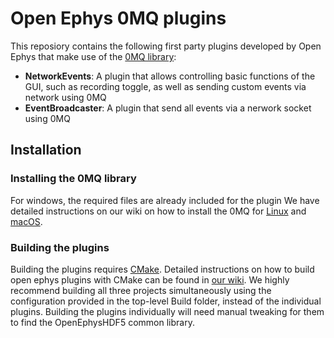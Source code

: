 # Open Ephys 0MQ plugins
This reposiory contains the following first party plugins developed by Open Ephys that make use of the [0MQ library](http://zeromq.org/):
- **NetworkEvents**: A plugin that allows controlling basic functions of the GUI, such as recording toggle, as well as sending custom events via network using 0MQ
- **EventBroadcaster**: A plugin that send all events via a nerwork socket using 0MQ

## Installation
### Installing the 0MQ library
For windows, the required files are already included for the plugin
We have detailed instructions on our wiki on how to install the 0MQ for [Linux](https://open-ephys.atlassian.net/wiki/spaces/OEW/pages/491546/Linux) and [macOS](https://open-ephys.atlassian.net/wiki/spaces/OEW/pages/491555/macOS).

### Building the plugins
Building the plugins requires [CMake](https://cmake.org/). Detailed instructions on how to build open ephys plugins with CMake can be found in [our wiki](https://open-ephys.atlassian.net/wiki/spaces/OEW/pages/1259110401/Plugin+CMake+Builds).
We highly recommend building all three projects simultaneously using the configuration provided in the top-level Build folder, instead of the individual plugins. Building the plugins individually will need manual tweaking for them to find the OpenEphysHDF5 common library.
 